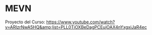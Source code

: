 # MEVN
Proyecto del Curso: https://www.youtube.com/watch?v=ARIzrNwA5HQ&amp;list=PLL0TiOXBeDagPCEujOAX4nYxgxiJaR4ec
